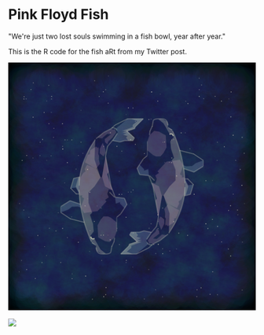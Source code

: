 # Pink Floyd Fish

"We're just two lost souls swimming in a fish bowl, year after year."

This is the R code for the fish aRt from my Twitter post.

![](fish_space_final.png)

![](fish_water_final.png)
